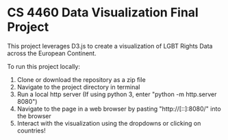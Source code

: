 # CS 4460 Data Visualization Final Project

This project leverages D3.js to create a visualization of LGBT Rights Data across the European Continent. 

To run this project locally:

1. Clone or download the repository as a zip file
2. Navigate to the project directory in terminal
3. Run a local http server (If using python 3, enter "python -m http.server 8080")
4. Navigate to the page in a web browser by pasting "http://[::]:8080/" into the browser
5. Interact with the visualization using the dropdowns or clicking on countries!
